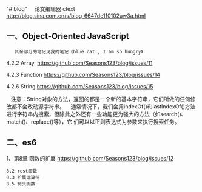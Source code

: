 "# blog"     论文编辑器 ctext http://blog.sina.com.cn/s/blog_6647de110102uw3a.html

##  一、Object-Oriented JavaScript       

       其余部分的笔记见我的笔记《blue cat , I am so hungry》
     
4.2.2 Array  https://github.com/Seasons123/blog/issues/11

4.2.3 Function https://github.com/Seasons123/blog/issues/14

4.2.6 String  https://github.com/Seasons123/blog/issues/15

    注意：String对象的方法，返回的都是一个新的基本字符串，它们所做的任何修改都不会改动源字符串。
    通常情况下，我们会用indexOf()和lastIndexOf()方法进行字符串内搜索，但除此之外还有一些功能更为强大的方法（如search()、match()、replace()等），它
    们可以以正则表达式为参数来执行搜索任务。
    

## 二、es6

1、第8章 函数的扩展  https://github.com/Seasons123/blog/issues/12

    8.2 rest函数
    8.3 扩展运算符
    8.5 箭头函数
